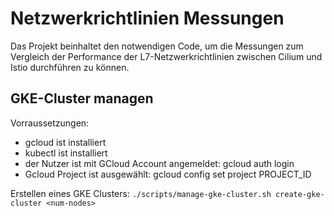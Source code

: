 # Netzwerkrichtlinien Messungen

Das Projekt beinhaltet den notwendigen Code, um die Messungen zum Vergleich der Performance der L7-Netzwerkrichtlinien zwischen Cilium und Istio durchführen zu können. 

## GKE-Cluster managen

Vorraussetzungen: 
- gcloud ist installiert
- kubectl ist installiert
- der Nutzer ist mit GCloud Account angemeldet: gcloud auth login
- Gcloud Project ist ausgewählt: gcloud config set project PROJECT_ID

Erstellen eines GKE Clusters: 
`./scripts/manage-gke-cluster.sh create-gke-cluster <num-nodes>`


